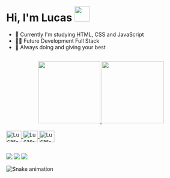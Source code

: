 # Hi, I'm Lucas <img src="https://media.giphy.com/media/hvRJCLFzcasrR4ia7z/giphy.gif" width="40px"> 
- 🌱 Currently I'm studying HTML, CSS and JavaScript
- 👨‍💻 Future Development Full Stack
- 🚀 Always doing and giving your best

##

<div align="center">
  <a href="https://github.com/LucasFrancoBN">
  <img height="165em" src="https://github-readme-stats.vercel.app/api?username=LucasFrancoBN&show_icons=true&theme=tokyonight&include_all_commits=true&count_private=true"/>
  <img height="165em" src="https://github-readme-stats.vercel.app/api/top-langs/?username=LucasFrancoBN&layout=compact&langs_count=7&theme=tokyonight"/>
</div>
  
  <div style="display: inline_block"><br>
  <img align="center" alt="Lucas-Js" height="30" width="40" src="https://cdn.jsdelivr.net/gh/devicons/devicon/icons/javascript/javascript-original.svg">
  <img align="center" alt="Lucas-HTML" height="30" width="40" src="https://cdn.jsdelivr.net/gh/devicons/devicon/icons/html5/html5-original.svg">
  <img align="center" alt="Lucas-CSS" height="30" width="40" src="https://cdn.jsdelivr.net/gh/devicons/devicon/icons/css3/css3-original.svg">
</div>
  
  ##
  
  <div> 
  <a href = "mailto:lucasfbnavarro@gmail.com"><img src="https://img.shields.io/badge/Gmail-D14836?style=for-the-badge&logo=gmail&logoColor=white" target="_blank"></a>
  <a href="https://www.linkedin.com/in/lucas-franco-barbosa-navarro-a51937221/" target="_blank"><img src="https://img.shields.io/badge/LinkedIn-0077B5?style=for-the-badge&logo=linkedin&logoColor=white" target="_blank"></a>
  <a href="https://www.instagram.com/lucasfbnavarro" target="_blank"><img src="https://img.shields.io/badge/Instagram-E4405F?style=for-the-badge&logo=instagram&logoColor=white" target="_blank"></a> 
</div>
  
  ![Snake animation](https://github.com/LucasFrancoBN/LucasFrancoBN/blob/output/github-contribution-grid-snake.svg)
